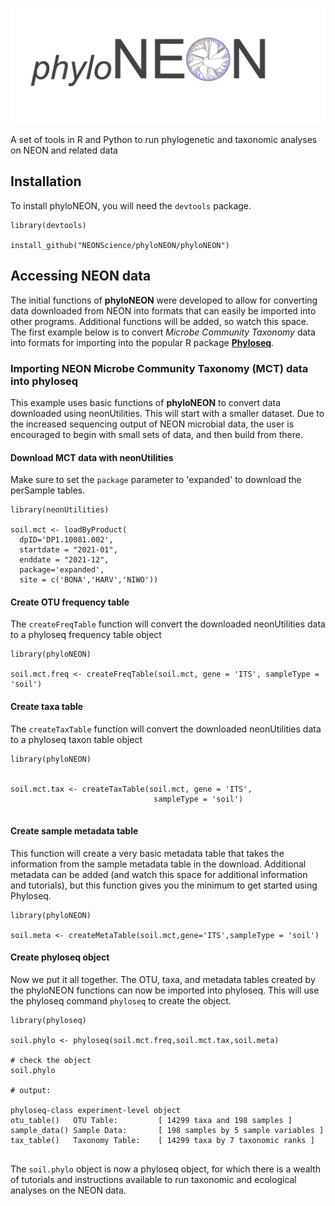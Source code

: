
![phyloNEON logo](images/phyloNEON_logo1.png)

A set of tools in R and Python to run phylogenetic and taxonomic analyses on NEON and related data

## Installation

To install phyloNEON, you will need the `devtools` package.

```
library(devtools)

install_github("NEONScience/phyloNEON/phyloNEON")

```

## Accessing NEON data 

The initial functions of **phyloNEON** were developed to allow for converting data downloaded from NEON into formats that can easily be imported into other programs. Additional functions will be added, so watch this space. The first example below is to convert *Microbe Community Taxonomy* data into formats for importing into the popular R package [**Phyloseq**](https://joey711.github.io/phyloseq/). 

### Importing NEON Microbe Community Taxonomy (MCT) data into phyloseq

This example uses basic functions of **phyloNEON** to convert data downloaded using neonUtilities. This will start with a smaller dataset. Due to the increased sequencing output of NEON microbial data, the user is encouraged to begin with small sets of data, and then build from there. 

#### Download MCT data with neonUtilities

Make sure to set the `package` parameter to 'expanded' to download the perSample tables.

```
library(neonUtilities)

soil.mct <- loadByProduct(
  dpID='DP1.10081.002',
  startdate = "2021-01",
  enddate = "2021-12",
  package='expanded',
  site = c('BONA','HARV','NIWO'))

```

#### Create OTU frequency table 

The `createFreqTable` function will convert the downloaded neonUtilities data to a phyloseq frequency table object

```
library(phyloNEON)

soil.mct.freq <- createFreqTable(soil.mct, gene = 'ITS', sampleType = 'soil')

```

#### Create taxa table 

The `createTaxTable` function will convert the downloaded neonUtilities data to a phyloseq taxon table object

```
library(phyloNEON)


soil.mct.tax <- createTaxTable(soil.mct, gene = 'ITS',
                                sampleType = 'soil')


```

#### Create sample metadata table 

This function will create a very basic metadata table that takes the information from the sample metadata table in the download. Additional metadata can be added (and watch this space for additional information and tutorials), but this function gives you the minimum to get started using Phyloseq.

```
library(phyloNEON)

soil.meta <- createMetaTable(soil.mct,gene='ITS',sampleType = 'soil')

```

#### Create **phyloseq** object

Now we put it all together. The OTU, taxa, and metadata tables created by the phyloNEON functions can now be imported into phyloseq. This will use the phyloseq command `phyloseq` to create the object. 


```
library(phyloseq)

soil.phylo <- phyloseq(soil.mct.freq,soil.mct.tax,soil.meta)

# check the object
soil.phylo

# output:

phyloseq-class experiment-level object
otu_table()   OTU Table:         [ 14299 taxa and 198 samples ]
sample_data() Sample Data:       [ 198 samples by 5 sample variables ]
tax_table()   Taxonomy Table:    [ 14299 taxa by 7 taxonomic ranks ]


```

The `soil.phylo` object is now a phyloseq object, for which there is a wealth of tutorials and instructions available to run taxonomic and ecological analyses on the NEON data. 

